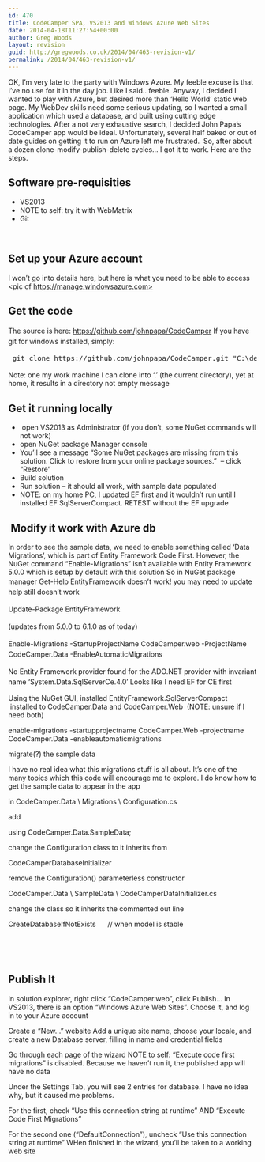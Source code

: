 ```yaml
---
id: 470
title: CodeCamper SPA, VS2013 and Windows Azure Web Sites
date: 2014-04-18T11:27:54+00:00
author: Greg Woods
layout: revision
guid: http://gregwoods.co.uk/2014/04/463-revision-v1/
permalink: /2014/04/463-revision-v1/
---
```

OK, I&#8217;m very late to the party with Windows Azure. My feeble excuse is that I&#8217;ve no use for it in the day job. Like I said.. feeble. Anyway, I decided I wanted to play with Azure, but desired more than &#8216;Hello World&#8217; static web page. My WebDev skills need some serious updating, so I wanted a small application which used a database, and built using cutting edge technologies. After a not very exhaustive search, I decided John Papa&#8217;s CodeCamper app would be ideal. Unfortunately, several half baked or out of date guides on getting it to run on Azure left me frustrated.  So, after about a dozen clone-modify-publish-delete cycles&#8230; I got it to work. Here are the steps.

## Software pre-requisities

  * VS2013
  * NOTE to self: try it with WebMatrix
  * Git

&nbsp;

## Set up your Azure account

I won&#8217;t go into details here, but here is what you need to be able to access <pic of https://manage.windowsazure.com>

## Get the code

<span style="line-height: 1.5em;">The source is here: https://github.com/johnpapa/CodeCamper</span> <span style="line-height: 1.5em;">If you have git for windows installed, simply: </span>

<pre> <span style="line-height: 1.5em;">git clone </span><span style="line-height: 1.5em;">https://github.com/johnpapa/CodeCamper.git "C:\development\codecampergwtest"</span></pre>

Note: one my work machine I can clone into &#8216;.&#8217; (the current directory), yet at home, it results in a directory not empty message

## Get it running locally

  *  open VS2013 as Administrator (if you don&#8217;t, some NuGet commands will not work)
  * open NuGet package Manager console
  * You&#8217;ll see a message &#8220;Some NuGet packages are missing from this solution. Click to restore from your online package sources.&#8221;  &#8211; click &#8220;Restore&#8221;
  * Build solution
  * Run solution &#8211; it should all work, with sample data populated
  * NOTE: on my home PC, I updated EF first and it wouldn&#8217;t run until I installed EF SqlServerCompact. RETEST without the EF upgrade

##  Modify it work with Azure db

In order to see the sample data, we need to enable something called &#8216;Data Migrations&#8217;, which is part of Entity Framework Code First. However, the NuGet command &#8220;Enable-Migrations&#8221; isn&#8217;t available with Entity Framework 5.0.0 which is setup by default with this solution So in NuGet package manager <span style="line-height: 1.5em;">Get-Help EntityFramework doesn&#8217;t work! you may need to update help still doesn&#8217;t work </span>

<span style="line-height: 1.5em;">Update-Package EntityFramework</span>

<span style="line-height: 1.5em;">(updates from 5.0.0 to 6.1.0 as of today) </span>

<span style="line-height: 1.5em;">Enable-Migrations -StartupProjectName CodeCamper.web -ProjectName CodeCamper.Data -EnableAutomaticMigrations </span>

<span style="line-height: 1.5em;">No Entity Framework provider found for the ADO.NET provider with invariant name &#8216;System.Data.SqlServerCe.4.0&#8242; Looks like I need EF for CE first</span>

Using the NuGet GUI, installed EntityFramework.SqlServerCompact  installed to CodeCamper.Data and CodeCamper.Web  (NOTE: unsure if I need both)

enable-migrations -startupprojectname CodeCamper.Web -projectname CodeCamper.Data -enableautomaticmigrations

migrate(?) the sample data

I have no real idea what this migrations stuff is all about. It&#8217;s one of the many topics which this code will encourage me to explore. I do know how to get the sample data to appear in the app

in CodeCamper.Data \ Migrations \ Configuration.cs

add

using CodeCamper.Data.SampleData;

change the Configuration class to it inherits from

CodeCamperDatabaseInitializer

remove the Configuration() parameterless constructor

CodeCamper.Data \ SampleData \ CodeCamperDataInitializer.cs

change the class so it inherits the commented out line

CreateDatabaseIfNotExists<CodeCamperDbContext>      // when model is stable

&nbsp;

&nbsp;

## Publish It

In solution explorer, right click &#8220;CodeCamper.web&#8221;, click Publish&#8230; In VS2013, there is an option &#8220;Windows Azure Web Sites&#8221;. Choose it, and log in to your Azure account

Create a &#8220;New&#8230;&#8221; website Add a unique site name, choose your locale, and create a new Database server, filling in name and credential fields

Go through each page of the wizard NOTE to self: &#8220;Execute code first migrations&#8221; is disabled. Because we haven&#8217;t run it, the published app will have no data

Under the Settings Tab, you will see 2 entries for database. I have no idea why, but it caused me problems.

For the first, check &#8220;Use this connection string at runtime&#8221; AND &#8220;Execute Code First Migrations&#8221;

For the second one (&#8220;DefaultConnection&#8221;), uncheck &#8220;Use this connection string at runtime&#8221; WHen finished in the wizard, you&#8217;ll be taken to a working web site